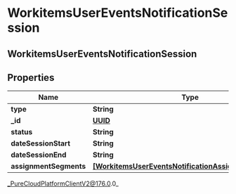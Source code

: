# WorkitemsUserEventsNotificationSession

## WorkitemsUserEventsNotificationSession

## Properties

|Name | Type | Description | Notes|
|------------ | ------------- | ------------- | -------------|
| **type** | **String** |  | [optional] |
| **_id** | [**UUID**](UUID) |  | [optional] |
| **status** | **String** |  | [optional] |
| **dateSessionStart** | **String** |  | [optional] |
| **dateSessionEnd** | **String** |  | [optional] |
| **assignmentSegments** | [**[WorkitemsUserEventsNotificationAssignmentSegment]**]([WorkitemsUserEventsNotificationAssignmentSegment]) |  | [optional] |



_PureCloudPlatformClientV2@176.0.0_
